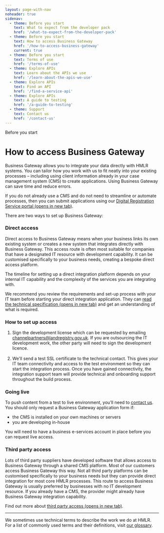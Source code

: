 ```yaml
---
layout: page-with-nav
noheader: true
sidenav:
  - theme: Before you start
    text: What to expect from the developer pack
    href: '/what-to-expect-from-the-developer-pack'
  - theme: Before you start
    text: How to access Business Gateway
    href: '/how-to-access-business-gateway'
    current: true
  - theme: Before you start
    text: Terms of use
    href: '/terms-of-use'
  - theme: Explore APIs
    text: Learn about the APIs we use
    href: '/learn-about-the-apis-we-use'
  - theme: Explore APIs
    text: Find an API
    href: '/find-a-service-api'
  - theme: Explore APIs
    text: A guide to testing
    href: '/a-guide-to-testing'
  - theme: Support
    text: Contact us 
    href: '/contact-us'
---
```


<span class="govuk-caption-xl">Before you start</span>
<h1 class="govuk-heading-xl">How to access Business Gateway</h1>
<div class="govuk-grid-row">
  <p class="govuk-body govuk-!-font-weight-regular govuk-!-margin-left-3">Business Gateway allows you to integrate
    your data directly with HMLR systems. You can tailor how you work with us to fit neatly into your existing
    processes – including using client information already in your case management system (CMS) to create
    applications. Using Business Gateway can save time and reduce errors.</p>
  <p class="govuk-body govuk-!-font-weight-regular govuk-!-margin-left-3">If you do not already use a CMS and do not
    need to streamline or automate processes, then you can submit applications using our <a class="govuk-link"
      href="https://www.gov.uk/government/publications/digital-registration-service" rel="noreferrer noopener"
      target="_blank">Digital Registration Service portal (opens in new tab)</a>.</p>
  <p class="govuk-body govuk-!-font-weight-regular govuk-!-margin-left-3">There are two ways to set up Business
    Gateway:</p>
  <h3 class="govuk-heading-m govuk-!-margin-left-3">Direct access</h3>
  <p class="govuk-body govuk-!-font-weight-regular govuk-!-margin-left-3">Direct access to Business Gateway means
    when your business links its own existing system or creates a new system that integrates directly with Business
    Gateway. This access route is often most suitable for companies that have a designated IT resource with
    development capability. It can be customised specifically to your business needs, creating a bespoke direct
    access platform.</p>
  <p class="govuk-body govuk-!-font-weight-regular govuk-!-margin-left-3">The timeline for setting up a direct
    integration platform depends on your internal IT capability and the complexity of the services you are
    integrating with.</p>
  <p class="govuk-body govuk-!-font-weight-regular govuk-!-margin-left-3">We recommend you review the requirements
    and set-up process with your IT team before starting your direct integration application. They can <a
      class="govuk-link" href="https://www.gov.uk/guidance/business-gateway-developer-pack"
      rel="noreferrer noopener" target="_blank">read the technical specification (opens in new tab)</a> and get an
    understanding of what is required.</p>
  <h3 class="govuk-heading-s govuk-!-margin-left-3">How to set up access</h3>
  <ol class="govuk-list govuk-list--number govuk-!-margin-left-3">
    <li>Sign the development license which can be requested by emailing <a
        href="#">channelpartners@landregistry.gov.uk</a>. If you are outsourcing the IT development work, the other
      party will need to sign the development licence.</li>
    <br>
    <li>We'll send a test SSL certificate to the technical contact. This gives your IT team connectivity and access
      to the test environment so they can start the integration process. Once you have gained connectivity, the
      integration support team will provide technical and onboarding support throughout the build process.</li>
  </ol>
  <h3 class="govuk-heading-s govuk-!-margin-left-3">Going live</h3>
  <p class="govuk-body govuk-!-margin-left-3">To push content from a test to live environment, you’ll need to <a
      href="/contact-us">contact us</a>. You should only request a Business Gateway application form if:</p>
  <ul class="govuk-list govuk-list--bullet govuk-!-margin-left-3">
    <li>the CMS is installed on your own machines or servers</li>
    <li>you are developing in-house </li>
  </ul>
  <p class="govuk-body govuk-!-font-weight-regular govuk-!-margin-left-3">You will need to have a business
    e-services account in place before you can request live access.</p>
  <h3 class="govuk-heading-m govuk-!-margin-left-3">Third party access</h3>
  <p class="govuk-body govuk-!-margin-left-3">Lots of third party suppliers have developed software that allows
    access to Business Gateway through a shared CMS platform. Most of our customers access Business Gateway this
    way. Not all third party platforms can be customised specifically to your business needs but they can provide
    direct integration for most core HMLR processes. This route to access Business Gateway is usually preferred by
    businesses with no IT development resource. If you already have a CMS, the provider might already have Business
    Gateway integration capability.</p>
  <p class="govuk-body govuk-!-font-weight-regular govuk-!-margin-left-3">Find out more about <a class="govuk-link"
      href="https://www.gov.uk/guidance/third-party-access-to-business-gateway" rel="noreferrer noopener"
      target="_blank">third party access (opens in new tab)</a>.</p>
  <hr class="govuk-section-break govuk-section-break--m govuk-section-break--visible govuk-!-margin-left-3">
  <p class="govuk-body govuk-!-font-weight-regular govuk-!-margin-left-3">We sometimes use technical terms to
    describe the work we do at HMLR. For a list of commonly used terms and their definitions, visit <a
      class="govuk-link" href="/glossary">our glossary</a>.</p>
</div>